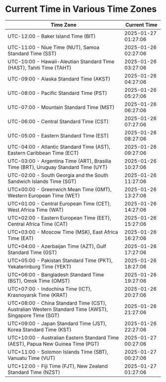 # Current Time in Various Time Zones

| Time Zone | Current Time |
|-----------|--------------|
| UTC-12:00 - Baker Island Time (BIT) | 2025-01-27 01:27:06 |
| UTC-11:00 - Niue Time (NUT), Samoa Standard Time (SST) | 2025-01-26 02:27:06 |
| UTC-10:00 - Hawaii-Aleutian Standard Time (HAST), Tahiti Time (TAHT) | 2025-01-26 03:27:06 |
| UTC-09:00 - Alaska Standard Time (AKST) | 2025-01-26 04:27:06 |
| UTC-08:00 - Pacific Standard Time (PST) | 2025-01-26 05:27:06 |
| UTC-07:00 - Mountain Standard Time (MST) | 2025-01-26 06:27:06 |
| UTC-06:00 - Central Standard Time (CST) | 2025-01-26 07:27:06 |
| UTC-05:00 - Eastern Standard Time (EST) | 2025-01-26 08:27:06 |
| UTC-04:00 - Atlantic Standard Time (AST), Eastern Caribbean Time (ECT) | 2025-01-26 09:27:06 |
| UTC-03:00 - Argentina Time (ART), Brasília Time (BRT), Uruguay Standard Time (UYT) | 2025-01-26 10:27:06 |
| UTC-02:00 - South Georgia and the South Sandwich Islands Time (SGT) | 2025-01-26 11:27:06 |
| UTC±00:00 - Greenwich Mean Time (GMT), Western European Time (WET) | 2025-01-26 13:27:06 |
| UTC+01:00 - Central European Time (CET), West Africa Time (WAT) | 2025-01-26 14:27:06 |
| UTC+02:00 - Eastern European Time (EET), Central Africa Time (CAT) | 2025-01-26 15:27:06 |
| UTC+03:00 - Moscow Time (MSK), East Africa Time (EAT) | 2025-01-26 16:27:06 |
| UTC+04:00 - Azerbaijan Time (AZT), Gulf Standard Time (GST) | 2025-01-26 17:27:06 |
| UTC+05:00 - Pakistan Standard Time (PKT), Yekaterinburg Time (YEKT) | 2025-01-26 18:27:06 |
| UTC+06:00 - Bangladesh Standard Time (BST), Omsk Time (OMST) | 2025-01-26 19:27:06 |
| UTC+07:00 - Indochina Time (ICT), Krasnoyarsk Time (KRAT) | 2025-01-26 20:27:06 |
| UTC+08:00 - China Standard Time (CST), Australian Western Standard Time (AWST), Singapore Time (SGT) | 2025-01-26 21:27:06 |
| UTC+09:00 - Japan Standard Time (JST), Korea Standard Time (KST) | 2025-01-26 22:27:06 |
| UTC+10:00 - Australian Eastern Standard Time (AEST), Papua New Guinea Time (PGT) | 2025-01-27 00:27:06 |
| UTC+11:00 - Solomon Islands Time (SBT), Vanuatu Time (VUT) | 2025-01-27 00:27:06 |
| UTC+12:00 - Fiji Time (FJT), New Zealand Standard Time (NZST) | 2025-01-27 01:27:06 |
